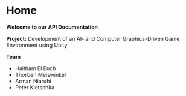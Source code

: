 # Home

**Welcome to our API Documentation**

**Project:** Development of an AI- and Computer Graphics-Driven Game Environment using Unity

**Team**
- Haitham El Euch
- Thorben Meiswinkel
- Arman Niaruhi
- Peter Kletschka
